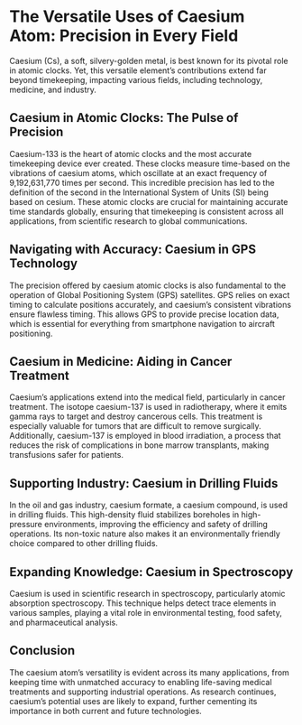 <!DOCTYPE html>
<html lang="en-US">
<head>
<meta charset="utf-8">
<meta name="keywords" content="Python List Comprehension"/>
<meta name="Description" content="Python List Comprehension"/>
      
<meta name="viewport" content="width=device-width, initial-scale=1, shrink-to-fit=no">
<link rel="stylesheet" href="https://stackpath.bootstrapcdn.com/bootstrap/4.3.1/css/bootstrap.min.css" integrity="sha384-ggOyR0iXCbMQv3Xipma34MD+dH/1fQ784/j6cY/iJTQUOhcWr7x9JvoRxT2MZw1T" crossorigin="anonymous">
</head>
<body>

<h1>The Versatile Uses of Caesium Atom: Precision in Every Field</h1>
<p>Caesium (Cs), a soft, silvery-golden metal, is best known for its pivotal role in atomic clocks. Yet, this versatile element’s contributions extend far beyond timekeeping, impacting various fields, including technology, medicine, and industry.</p>

<h2>Caesium in Atomic Clocks: The Pulse of Precision</h2>
<p>Caesium-133 is the heart of atomic clocks and the most accurate timekeeping device ever created. These clocks measure time-based on the vibrations of caesium atoms, which oscillate at an exact frequency of 9,192,631,770 times per second. This incredible precision has led to the definition of the second in the International System of Units (SI) being based on cesium. These atomic clocks are crucial for maintaining accurate time standards globally, ensuring that timekeeping is consistent across all applications, from scientific research to global communications.</p>

<h2>Navigating with Accuracy: Caesium in GPS Technology</h2>
<p>The precision offered by caesium atomic clocks is also fundamental to the operation of Global Positioning System (GPS) satellites. GPS relies on exact timing to calculate positions accurately, and caesium’s consistent vibrations ensure flawless timing. This allows GPS to provide precise location data, which is essential for everything from smartphone navigation to aircraft positioning.</p>

<h2>Caesium in Medicine: Aiding in Cancer Treatment</h2>
<p>Caesium’s applications extend into the medical field, particularly in cancer treatment. The isotope caesium-137 is used in radiotherapy, where it emits gamma rays to target and destroy cancerous cells. This treatment is especially valuable for tumors that are difficult to remove surgically. Additionally, caesium-137 is employed in blood irradiation, a process that reduces the risk of complications in bone marrow transplants, making transfusions safer for patients.</p>

<h2>Supporting Industry: Caesium in Drilling Fluids</h2>
<p>In the oil and gas industry, caesium formate, a caesium compound, is used in drilling fluids. This high-density fluid stabilizes boreholes in high-pressure environments, improving the efficiency and safety of drilling operations. Its non-toxic nature also makes it an environmentally friendly choice compared to other drilling fluids.</p>

<h2>Expanding Knowledge: Caesium in Spectroscopy</h2>
<p>Caesium is used in scientific research in spectroscopy, particularly atomic absorption spectroscopy. This technique helps detect trace elements in various samples, playing a vital role in environmental testing, food safety, and pharmaceutical analysis.</p>

<h2>Conclusion</h2>
<p>The caesium atom’s versatility is evident across its many applications, from keeping time with unmatched accuracy to enabling life-saving medical treatments and supporting industrial operations. As research continues, caesium’s potential uses are likely to expand, further cementing its importance in both current and future technologies.</p>

</body>
</html>
